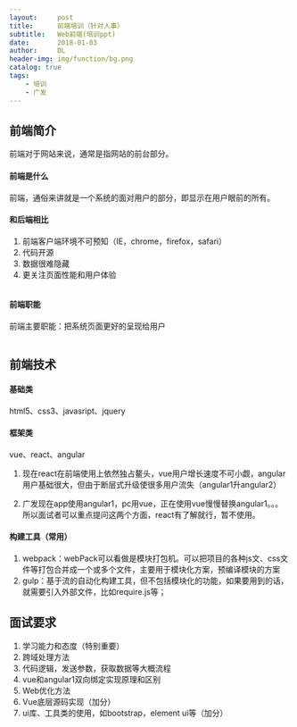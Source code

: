 ```yaml
---
layout:     post
title:      前端培训（针对人事）
subtitle:   Web前端(培训ppt)
date:       2018-01-03
author:     DL
header-img: img/function/bg.png
catalog: true
tags:
    - 培训
    - 广发
---
```


## 前端简介
前端对于网站来说，通常是指网站的前台部分。

#### 前端是什么
前端，通俗来讲就是一个系统的面对用户的部分，即显示在用户眼前的所有。

#### 和后端相比
1. 前端客户端环境不可预知（IE，chrome，firefox，safari）
2. 代码开源
3. 数据很难隐藏
4. 更关注页面性能和用户体验
<div class="show-return">
    <img class="m-0" alt="" src="/blogDL/img/function/difference.png">
</div>

#### 前端职能
前端主要职能：把系统页面更好的呈现给用户
<div class="show-return">
    <img class="m-0" alt="" src="/blogDL/img/function/function.png">
</div>

## 前端技术
#### 基础类
html5、css3、javasript、jquery

#### 框架类
vue、react、angular
1. 现在react在前端使用上依然独占鳌头，vue用户增长速度不可小觑，angular用户基础很大，但由于断层式升级使很多用户流失（angular1升angular2）

2. 广发现在app使用angular1，pc用vue，正在使用vue慢慢替换angular1。。。所以面试者可以重点提问这两个方面，react有了解就行，暂不使用。

#### 构建工具（常用）
1. webpack：webPack可以看做是模块打包机。可以把项目的各种js文、css文件等打包合并成一个或多个文件，主要用于模块化方案，预编译模块的方案
2. gulp：基于流的自动化构建工具，但不包括模块化的功能，如果要用到的话，就需要引入外部文件，比如require.js等；

## 面试要求
1. 学习能力和态度（特别重要）
2. 跨域处理方法
3. 代码逻辑，发送参数，获取数据等大概流程
4. vue和angular1双向绑定实现原理和区别
5. Web优化方法
6. Vue底层源码实现（加分）
7. ui库、工具类的使用，如bootstrap，element ui等（加分）

